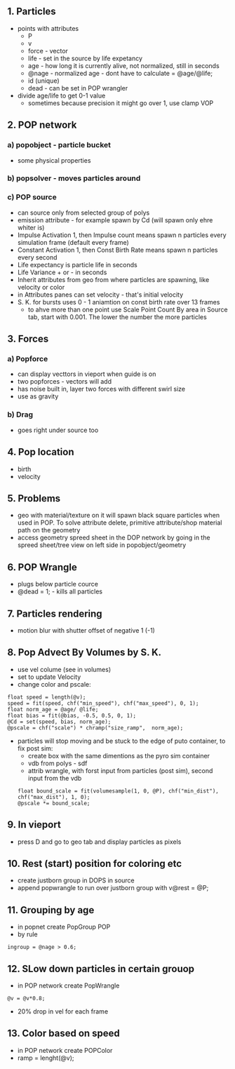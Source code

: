 ## 1. Particles
- points with attributes
  - P
  - v
  - force - vector
  - life - set in the source by life expetancy
  - age - how long it is currently alive, not normalized, still in seconds
  - @nage - normalized age - dont have to calculate = @age/@life;
  - id (unique)
  - dead - can be set in POP wrangler
- divide age/life to get 0-1 value
  - sometimes because precision it might go over 1, use clamp VOP
## 2. POP network
### a) popobject - particle bucket
- some physical properties
### b) popsolver - moves particles around
### c) POP source
- can source only from selected group of polys
- emission attribute - for example spawn by Cd (will spawn only ehre whiter is)
- Impulse Activation 1, then Impulse count means spawn n particles every simulation frame (default every frame)
- Constant Activation 1, then Const Birth Rate means spawn n particles every second
- Life expectancy is particle life in seconds
- Life Variance + or - in seconds
- Inherit attributes from geo from where particles are spawning, like velocity or color
- in Attributes panes can set velocity - that's initial velocity
- S. K. for bursts uses 0 - 1 aniamtion on const birth rate over 13 frames
  - to ahve more than one point use Scale Point Count By area in Source tab, start with 0.001. The lower the number the more particles
## 3. Forces
### a) Popforce
- can display vecttors in vieport when guide is on
- two popforces - vectors will add
- has noise built in, layer two forces with different swirl size
- use as gravity
### b) Drag 
- goes right under source too
## 4. Pop location
- birth
- velocity
## 5. Problems
- geo with material/texture on it will spawn black square particles when used in POP. To solve attribute delete, primitive attribute/shop material path on the geometry
- access geometry spreed sheet in the DOP network by going in the spreed sheet/tree view on left side in popobject/geometry
## 6. POP Wrangle
- plugs below particle cource
- @dead = 1; - kills all particles
## 7. Particles rendering
- motion blur with shutter offset of negative 1 (-1)
## 8. Pop Advect By Volumes by S. K.
- use vel colume (see in volumes)
- set to update Velocity
- change color and pscale:
```
float speed = length(@v);
speed = fit(speed, chf("min_speed"), chf("max_speed"), 0, 1);
float norm_age = @age/ @life;
float bias = fit(@bias, -0.5, 0.5, 0, 1);
@Cd = set(speed, bias, norm_age);
@pscale = chf("scale") * chramp("size_ramp",  norm_age);
```
- particles will stop moving and be stuck to the edge of puto container, to fix post sim:
  - create box with the same dimentions as the pyro sim container
  - vdb from polys - sdf
  - attrib wrangle, with forst input from particles (post sim), second input from the vdb
  ```
  float bound_scale = fit(volumesample(1, 0, @P), chf("min_dist"), chf("max_dist"), 1, 0);
  @pscale *= bound_scale;
  ```
## 9. In vieport
- press D and go to geo tab and display particles as pixels
## 10. Rest (start) position for coloring etc
- create justborn group in DOPS in source
- append popwrangle to run over justborn group with v@rest = @P;
## 11. Grouping by age
- in popnet create PopGroup POP
- by rule
```
ingroup = @nage > 0.6;
```
## 12. SLow down particles in certain grouop
- in POP network create PopWrangle
```
@v = @v*0.8;
```
- 20% drop in vel for each frame
## 13. Color based on speed
- in POP network create POPColor
- ramp = lenght(@v);





  
